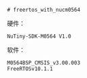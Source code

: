 ```
# freertos_with_nucm0564
```

硬件：
```
NuTiny-SDK-M0564 V1.0
```

软件：
```
M0564BSP_CMSIS_v3.00.003
FreeRTOSv10.1.1
```
